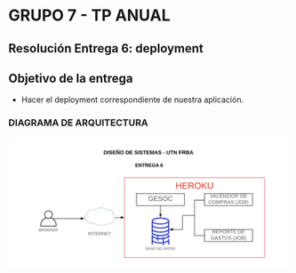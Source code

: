 # GRUPO 7 - TP ANUAL

## Resolución Entrega 6: deployment

## Objetivo de la entrega
* Hacer el deployment correspondiente de nuestra aplicación. 

### DIAGRAMA DE ARQUITECTURA
![arquitectura](/Diagramas/ARQUITECTURA.png)

